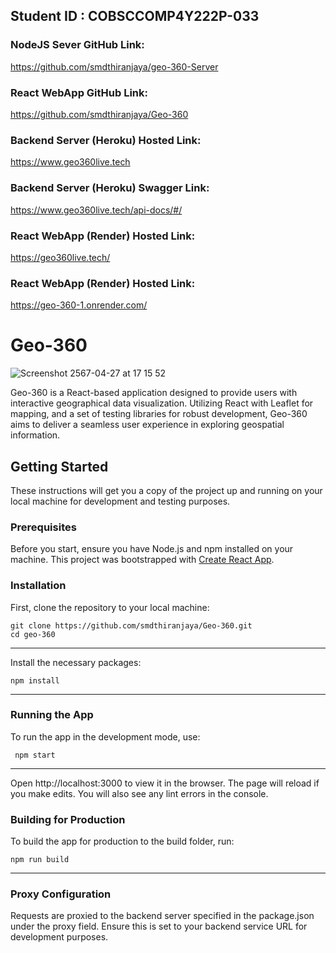 ## Student ID : COBSCCOMP4Y222P-033

### NodeJS Sever GitHub Link:
https://github.com/smdthiranjaya/geo-360-Server

### React WebApp GitHub Link:
https://github.com/smdthiranjaya/Geo-360

### Backend Server (Heroku) Hosted Link:
https://www.geo360live.tech

### Backend Server (Heroku) Swagger Link:
https://www.geo360live.tech/api-docs/#/

### React WebApp (Render) Hosted Link:
https://geo360live.tech/

### React WebApp (Render) Hosted Link:
https://geo-360-1.onrender.com/

# Geo-360
![Screenshot 2567-04-27 at 17 15 52](https://github.com/smdthiranjaya/Geo-360/assets/37227365/ff3de2ce-1e39-40eb-b7cf-425e740eb201)

Geo-360 is a React-based application designed to provide users with interactive geographical data visualization. Utilizing React with Leaflet for mapping, and a set of testing libraries for robust development, Geo-360 aims to deliver a seamless user experience in exploring geospatial information.

## Getting Started

These instructions will get you a copy of the project up and running on your local machine for development and testing purposes.

### Prerequisites

Before you start, ensure you have Node.js and npm installed on your machine. This project was bootstrapped with [Create React App](https://github.com/facebook/create-react-app).

### Installation

First, clone the repository to your local machine:

    git clone https://github.com/smdthiranjaya/Geo-360.git
    cd geo-360

---

Install the necessary packages:

    npm install


---

### Running the App

To run the app in the development mode, use:

     npm start


---

Open http://localhost:3000 to view it in the browser. The page will reload if you make edits. You will also see any lint errors in the console.

### Building for Production

To build the app for production to the build folder, run:

    npm run build


---

### Proxy Configuration

Requests are proxied to the backend server specified in the package.json under the proxy field. Ensure this is set to your backend service URL for development purposes.
